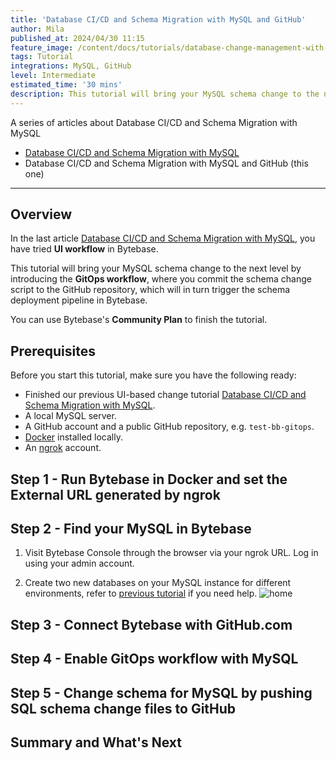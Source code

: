 ```yaml
---
title: 'Database CI/CD and Schema Migration with MySQL and GitHub'
author: Mila
published_at: 2024/04/30 11:15
feature_image: /content/docs/tutorials/database-change-management-with-mysql-and-github/feature-image.webp
tags: Tutorial
integrations: MySQL, GitHub
level: Intermediate
estimated_time: '30 mins'
description: This tutorial will bring your MySQL schema change to the next level by introducing the GitOps workflow, where you commit schema change script to the GitHub repository, which will in turn trigger the schema deployment pipeline in Bytebase.
---
```


A series of articles about Database CI/CD and Schema Migration with MySQL

- [Database CI/CD and Schema Migration with MySQL](/docs/tutorials/database-change-management-with-mysql)
- Database CI/CD and Schema Migration with MySQL and GitHub (this one)

---

## Overview

In the last article [Database CI/CD and Schema Migration with MySQL](/docs/tutorials/database-change-management-with-mysql), you have tried **UI workflow** in Bytebase.

This tutorial will bring your MySQL schema change to the next level by introducing the **GitOps workflow**, where you commit the schema change script to the GitHub repository, which will in turn trigger the schema deployment pipeline in Bytebase.

You can use Bytebase's **Community Plan** to finish the tutorial.

## Prerequisites

Before you start this tutorial, make sure you have the following ready:

- Finished our previous UI-based change tutorial [Database CI/CD and Schema Migration with MySQL](/docs/tutorials/database-change-management-with-mysql).
- A local MySQL server.
- A GitHub account and a public GitHub repository, e.g. `test-bb-gitops`.
- [Docker](https://www.docker.com/) installed locally.
- An [ngrok](http://ngrok.com/) account.

## Step 1 - Run Bytebase in Docker and set the External URL generated by ngrok

<IncludeBlock url="/docs/get-started/install/vcs-with-ngrok"></IncludeBlock>

## Step 2 - Find your MySQL in Bytebase

1. Visit Bytebase Console through the browser via your ngrok URL. Log in using your admin account.

1. Create two new databases on your MySQL instance for different environments, refer to [previous tutorial](/docs/tutorials/database-change-management-with-mysql) if you need help.
   ![home](/content/docs/tutorials/database-change-management-with-mysql-and-github/project-dbs-mysql.webp)

## Step 3 - Connect Bytebase with GitHub.com

<IncludeBlock url="/docs/tutorials/share/vcs-with-github"></IncludeBlock>

## Step 4 - Enable GitOps workflow with MySQL

<IncludeBlock url="/docs/tutorials/share/vcs-in-project-github"></IncludeBlock>

## Step 5 - Change schema for MySQL by pushing SQL schema change files to GitHub

<IncludeBlock url="/docs/tutorials/share/vcs-change-github"></IncludeBlock>

## Summary and What's Next

<IncludeBlock url="/docs/tutorials/share/vcs-summary-github"></IncludeBlock>
